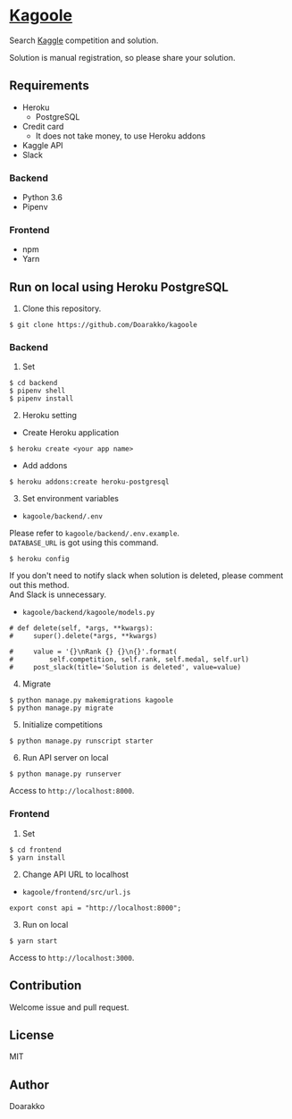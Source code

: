 # [Kagoole](https://kagoole.herokuapp.com)
Search [Kaggle](https://www.kaggle.com) competition and solution.

Solution is manual registration, so please share your solution.

## Requirements
- Heroku
    - PostgreSQL
- Credit card
    - It does not take money, to use Heroku addons
- Kaggle API
- Slack

### Backend
- Python 3.6
- Pipenv

### Frontend
- npm
- Yarn

## Run on local using Heroku PostgreSQL
1. Clone this repository.
```
$ git clone https://github.com/Doarakko/kagoole
```

### Backend
1. Set
```
$ cd backend
$ pipenv shell
$ pipenv install
```

2. Heroku setting
- Create Heroku application
```
$ heroku create <your app name>
```
- Add addons
```
$ heroku addons:create heroku-postgresql
```

3. Set environment variables
- `kagoole/backend/.env`

Please refer to `kagoole/backend/.env.example`.  
`DATABASE_URL` is got using this command.
```
$ heroku config
```
If you don't need to notify slack when solution is deleted, please comment out this method.  
And Slack is unnecessary.
- `kagoole/backend/kagoole/models.py`
```
# def delete(self, *args, **kwargs):
#     super().delete(*args, **kwargs)

#     value = '{}\nRank {} {}\n{}'.format(
#         self.competition, self.rank, self.medal, self.url)
#     post_slack(title='Solution is deleted', value=value)
```

4. Migrate
```
$ python manage.py makemigrations kagoole
$ python manage.py migrate
```

5. Initialize competitions
```
$ python manage.py runscript starter
```

6. Run API server on local
```
$ python manage.py runserver
```
Access to `http://localhost:8000`.

### Frontend
1. Set

```
$ cd frontend
$ yarn install
```

2. Change API URL to localhost
- `kagoole/frontend/src/url.js`
```
export const api = "http://localhost:8000";
``` 

3. Run on local
```
$ yarn start
```
Access to `http://localhost:3000`.


## Contribution
Welcome issue and pull request.

## License
MIT

## Author
Doarakko

